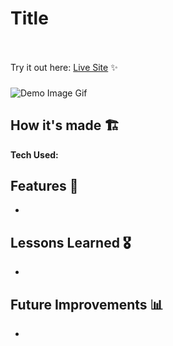 
# Title 

<br><br>Try it out here: [Live Site](#) ✨
###
![Demo Image Gif](#)

## How it's made  🏗
**Tech Used:** 

## Features 📱
- 

## Lessons Learned 🎖
- 

## Future Improvements 📊
- 
